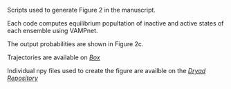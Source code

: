 Scripts used to generate Figure 2 in the manuscript. 

Each code computes equilibrium popultation of inactive and active states of each ensemble using VAMPnet.

The output probabilities are shown in Figure 2c.

Trajectories are available on [*Box*](https://uofi.box.com/s/4g3xmumfmesb68y7tb0fn8wvhvycylrf)

Individual npy files used to create the figure are availble on the [*Dryad Repository*](https://10.5061/dryad.4b8gthtmf)

